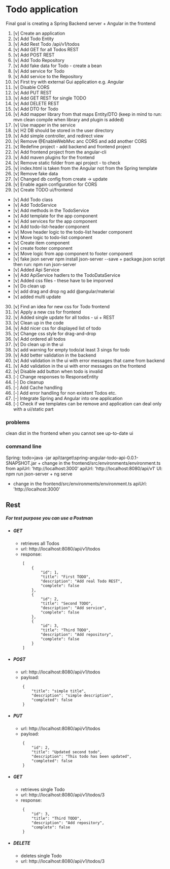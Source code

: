 # Todo application
Final goal is creating a Spring Backend server + Angular in the frontend
 
 
1. [v] Create an application
2. [v] Add Todo Entity
3. [v] Add Rest Todo /api/v1/todos
4. [v] Add GET for all Todos REST
5. [v] Add POST REST
6. [v] Add Todo Repository
7. [v] Add fake data for Todo - create a bean
8. [v] Add service for Todo
9. [v] Add service to the Repository
10. [v] First try with external Gui application e.g. Angular
11. [v] Disable CORS
12. [v] Add PUT REST
13. [v] Add GET REST for single TODO
14. [v] Add DELETE REST
15. [v] Add DTO for Todo
16. [v] Add mapper library from that maps Entity/DTO (keep in mind to run: mvn clean compile when library and plugin is added)
17. [v] Use mapper in the service
18. [v]  H2 DB should be stored in the user directory
19. [v] Add simple controller, and redirect view
20. [v] Remove @EnableWebMvc anc CORS and add another CORS
21. [v] Redefine project - add backend and frontend project
22. [v] Add frontend project from the angular-cli
23. [v] Add maven plugins for the frontend
24. [v] Remove static folder from api project - to check
25. [v] index.html is taken from the Angular not from the Spring template
26. [v] Remove fake data
27. [v] Changed db config from create -> update
28. [v] Enable again configuration for CORS
29. [v] Create TODO ui/frontend
-  [v] Add Todo class
-  [v] Add TodoService
-  [v] Add methods in the TodoService
-  [v] Add template for the app component
-  [v] Add services for the app component
- [v] Add  todo-list-header component
- [v] Move header logic to the todo-list header component
- [v] Move logic to todo-list component
- [v] Create item component
- [v] create footer component
- [v] Move logic from app component to footer component
- [v] fake json server npm install json-server --save + package.json script  then run: npm run json-server
- [v] Added Api Service
- [v] Add ApiService hadlers to the TodoDataService
- [v] Added css files - these have to be imporved
- [v] Do clean up
- [v] add drag and drop
	ng add @angular/material
- [v] added multi update	
30. [v] Find an idea for new css for Todo frontend
31. [v] Apply a new css for frontend
32. [v] Added single update for all todos - ui + REST
32. [v] Clean up in the code
33. [v] Add nicer css for displayed list of todo
34. [v] Change css style for drag-and-drop
35. [v] Add ordered all todos
35. [v] Do clean up in the ui
36. [v] add warning for empty todo/at least 3 sings for todo
37. [v] Add better validation in the backend
38. [v] Add validation in the ui with error messages that came from backend
39. [v] Add validation in the ui with error messages on the frontend
40. [v] Disable add button when todo is invalid
41. [-] Change responses to ResponseEntity
42. [-] Do cleanup
101. [-]  Add Cache handling
201. [-] Add error handling for non existent Todos etc.
205. [-] Integrate Spring and Angular into one application
206. [-] Check if we templates can be remove and application can deal only with a ui/static part

### problems
clean dist in the frontend when you cannot see up-to-date ui
### command line
Spring: todo>java -jar api\target\spring-angular-todo-api-0.0.1-SNAPSHOT.jar
	+ change in the frontend/src/environments/environment.ts
	from     apiUrl: 'http://localhost:3000'
	apiUrl: 'http://localhost:8080/api/v1'
UI: npm run json-server + ng serve
+ change in the frontend/src/environments/environment.ts
	     apiUrl: 'http://localhost:3000'


## Rest
##### For test purpose you can use a Postman
- ##### GET 
    - retrieves all Todos
    - url: http://localhost:8080/api/v1/todos
    - response:
    ```
        [
            {
                "id": 1,
                "title": "First TODO",
                "description": "Add real Todo REST",
                "complete": false
            },
            {
                "id": 2,
                "title": "Second TODO",
                "description": "Add service",
                "complete": false
            },
            {
                "id": 3,
                "title": "Third TODO",
                "description": "Add repository",
                "complete": false
            }
        ]
    ```    
- ##### POST
    - url: http://localhost:8080/api/v1/todos
    - payload:
    ```
        {
            "title": "simple title",
            "description": "simple description",
            "completed": false
        }
    ```
- ##### PUT
    - url: http://localhost:8080/api/v1/todos
    - payload: 
    ```
        {
            "id": 2,
            "title": "Updated second todo",
            "description": "This todo has been updated",
            "completed": false
        }    
    ```
- ##### GET
    - retrieves single Todo
    - url: http://localhost:8080/api/v1/todos/3
    - response:
    ```
        {
            "id": 3,
            "title": "Third TODO",
            "description": "Add repository",
            "complete": false
        }
    ```
- ##### DELETE
    - deletes single Todo
    - url: http://localhost:8080/api/v1/todos/3
